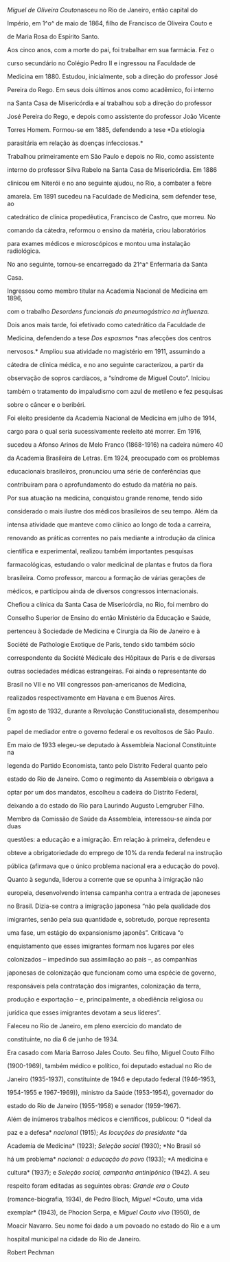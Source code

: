 

*Miguel de Oliveira Couto*nasceu no Rio de Janeiro, então capital do

Império, em 1^o^ de maio de 1864, filho de Francisco de Oliveira Couto e

de Maria Rosa do Espírito Santo.



Aos cinco anos, com a morte do pai, foi trabalhar em sua farmácia. Fez o

curso secundário no Colégio Pedro II e ingressou na Faculdade de

Medicina em 1880. Estudou, inicialmente, sob a direção do professor José

Pereira do Rego. Em seus dois últimos anos como acadêmico, foi interno

na Santa Casa de Misericórdia e aí trabalhou sob a direção do professor

José Pereira do Rego, e depois como assistente do professor João Vicente

Torres Homem. Formou-se em 1885, defendendo a tese *Da etiologia

parasitária em relação às doenças infecciosas.*



Trabalhou primeiramente em São Paulo e depois no Rio, como assistente

interno do professor Silva Rabelo na Santa Casa de Misericórdia. Em 1886

clinicou em Niterói e no ano seguinte ajudou, no Rio, a combater a febre

amarela. Em 1891 sucedeu na Faculdade de Medicina, sem defender tese, ao

catedrático de clínica propedêutica, Francisco de Castro, que morreu. No

comando da cátedra, reformou o ensino da matéria, criou laboratórios

para exames médicos e microscópicos e montou uma instalação radiológica.

No ano seguinte, tornou-se encarregado da 21^a^ Enfermaria da Santa

Casa.



Ingressou como membro titular na Academia Nacional de Medicina em 1896,

com o trabalho *Desordens funcionais do pneumogástrico na influenza.*

Dois anos mais tarde, foi efetivado como catedrático da Faculdade de

Medicina, defendendo a tese *Dos espasmos* *nas afecções dos centros

nervosos.* Ampliou sua atividade no magistério em 1911, assumindo a

cátedra de clínica médica, e no ano seguinte caracterizou, a partir da

observação de sopros cardíacos, a “síndrome de Miguel Couto”. Iniciou

também o tratamento do impaludismo com azul de metileno e fez pesquisas

sobre o câncer e o beribéri.



Foi eleito presidente da Academia Nacional de Medicina em julho de 1914,

cargo para o qual seria sucessivamente reeleito até morrer. Em 1916,

sucedeu a Afonso Arinos de Melo Franco (1868-1916) na cadeira número 40

da Academia Brasileira de Letras. Em 1924, preocupado com os problemas

educacionais brasileiros, pronunciou uma série de conferências que

contribuíram para o aprofundamento do estudo da matéria no país.



Por sua atuação na medicina, conquistou grande renome, tendo sido

considerado o mais ilustre dos médicos brasileiros de seu tempo. Além da

intensa atividade que manteve como clínico ao longo de toda a carreira,

renovando as práticas correntes no país mediante a introdução da clínica

científica e experimental, realizou também importantes pesquisas

farmacológicas, estudando o valor medicinal de plantas e frutos da flora

brasileira. Como professor, marcou a formação de várias gerações de

médicos, e participou ainda de diversos congressos internacionais.



Chefiou a clínica da Santa Casa de Misericórdia, no Rio, foi membro do

Conselho Superior de Ensino do então Ministério da Educação e Saúde,

pertenceu à Sociedade de Medicina e Cirurgia da Rio de Janeiro e à

Société de Pathologie Exotique de Paris, tendo sido também sócio

correspondente da Société Médicale des Hôpitaux de Paris e de diversas

outras sociedades médicas estrangeiras. Foi ainda o representante do

Brasil no VII e no VIII congressos pan-americanos de Medicina,

realizados respectivamente em Havana e em Buenos Aires.



Em agosto de 1932, durante a Revolução Constitucionalista, desempenhou o

papel de mediador entre o governo federal e os revoltosos de São Paulo.

Em maio de 1933 elegeu-se deputado à Assembleia Nacional Constituinte na

legenda do Partido Economista, tanto pelo Distrito Federal quanto pelo

estado do Rio de Janeiro. Como o regimento da Assembleia o obrigava a

optar por um dos mandatos, escolheu a cadeira do Distrito Federal,

deixando a do estado do Rio para Laurindo Augusto Lemgruber Filho.

Membro da Comissão de Saúde da Assembleia, interessou-se ainda por duas

questões: a educação e a imigração. Em relação à primeira, defendeu e

obteve a obrigatoriedade do emprego de 10% da renda federal na instrução

pública (afirmava que o único problema nacional era a educação do povo).

Quanto à segunda, liderou a corrente que se opunha à imigração não

europeia, desenvolvendo intensa campanha contra a entrada de japoneses

no Brasil. Dizia-se contra a imigração japonesa “não pela qualidade dos

imigrantes, senão pela sua quantidade e, sobretudo, porque representa

uma fase, um estágio do expansionismo japonês”. Criticava “o

enquistamento que esses imigrantes formam nos lugares por eles

colonizados – impedindo sua assimilação ao país –, as companhias

japonesas de colonização que funcionam como uma espécie de governo,

responsáveis pela contratação dos imigrantes, colonização da terra,

produção e exportação – e, principalmente, a obediência religiosa ou

jurídica que esses imigrantes devotam a seus líderes”.



Faleceu no Rio de Janeiro, em pleno exercício do mandato de

constituinte, no dia 6 de junho de 1934.



Era casado com Maria Barroso Jales Couto. Seu filho, Miguel Couto Filho

(1900-1969), também médico e político, foi deputado estadual no Rio de

Janeiro (1935-1937), constituinte de 1946 e deputado federal (1946-1953,

1954-1955 e 1967-1969)), ministro da Saúde (1953-1954), governador do

estado do Rio de Janeiro (1955-1958) e senador (1959-1967).



Além de inúmeros trabalhos médicos e científicos, publicou: O *ideal da

paz e a defesa* *nacional* (1915); *As locuções do presidente* *da

Academia de Medicina* (1923); *Seleção* *social* (1930); *No Brasil só

há um problema* *nacional: a educação do povo* (1933); *A medicina e

cultura* (1937); e *Seleção social, campanha antinipônica* (1942). A seu

respeito foram editadas as seguintes obras: *Grande era o Couto*

(romance-biografia, 1934), de Pedro Bloch, *Miguel* *Couto, uma vida

exemplar* (1943), de Phocion Serpa, e *Miguel Couto vivo* (1950), de

Moacir Navarro. Seu nome foi dado a um povoado no estado do Rio e a um

hospital municipal na cidade do Rio de Janeiro.



Robert Pechman



